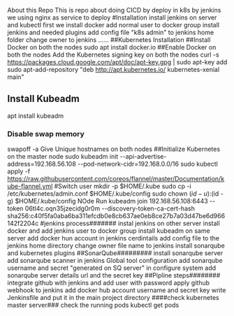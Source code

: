 About this Repo
This is repo about doing CICD by deploy in k8s by jenkins
we using nginx as service to deploy
           #Installation
install jenkins on server and kubectl
first we install docker 
add normal user to docker group
install jenkins and needed plugins
add config file "k8s admin" to jenkins home folder
change owner to jenkins
......
##Kubernetes Installation
##Install Docker on both the nodes
sudo apt install docker.io
##Enable Docker on both the nodes
Add the Kubernetes signing key on both the nodes
curl -s https://packages.cloud.google.com/apt/doc/apt-key.gpg | sudo apt-key add
sudo apt-add-repository "deb http://apt.kubernetes.io/ kubernetes-xenial main"
## Install Kubeadm
 apt install kubeadm
### Disable swap memory
swapoff -a
Give Unique hostnames on both nodes
##Initialize Kubernetes on the master node
sudo kubeadm init --api-advertise-address=192.168.56.108 --pod-network-cidr=192.168.0.0/16
sudo kubectl apply -f https://raw.githubusercontent.com/coreos/flannel/master/Documentation/kube-flannel.yml
#Switch user
mkdir -p $HOME/.kube
sudo cp -i /etc/kubernetes/admin.conf $HOME/.kube/config
sudo chown $(id -u):$(id -g) $HOME/.kube/config
NOde Run
kubeadm join 192.168.56.108:6443 --token 06tl4c.oqn35jzecidg0r0m --discovery-token-ca-cert-hash sha256:c40f5fa0aba6ba311efcdb0e8cb637ae0eb8ce27b7a03d47be6d966142f2204c
#jenkins process#######
instal jenkins on other server
install docker and add jenkins user to docker group
install kubeadm on same server
add docker hun account in jenkins cerdintails
add config file to the jenkins home directory
change owner file name to jenkins 
install sonarqube and kubernetes plugins
##SonarQube#########
install sonarqube server 
add sonarqube scanner in jenkins Global tool configuration 
add sonarqube username and secret "generated on SQ server"
in configure system add sonarqube server details
url and the secret key
##Pipline steps########
integrate github with jenkins and add user with password 
apply github webhook to jenkins
add docker hub account username and secret key
write Jenkinsfile and put it in the main project directory
####check kubernetes master server###
check the running pods 
kubectl get pods
 




